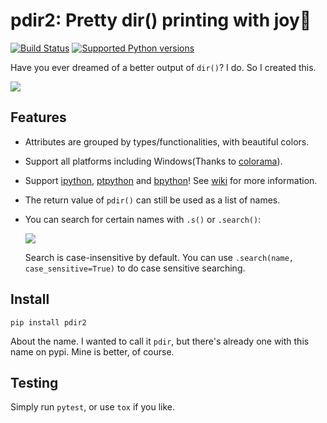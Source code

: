 # pdir2: Pretty dir() printing with joy🍺
[![Build Status](https://travis-ci.org/laike9m/pdir2.svg)](https://travis-ci.org/laike9m/pdir2)
[![Supported Python versions](https://img.shields.io/pypi/pyversions/pdir2.svg)](https://pypi.python.org/pypi/pdir2/)

Have you ever dreamed of a better output of `dir()`? I do. So I created this.

![](https://github.com/laike9m/pdir2/raw/master/images/presentation.gif)

## Features
* Attributes are grouped by types/functionalities, with beautiful colors.

* Support all platforms including Windows(Thanks to [colorama](https://github.com/tartley/colorama)).

* Support [ipython](https://github.com/ipython/ipython), [ptpython](https://github.com/jonathanslenders/ptpython) and [bpython](https://www.bpython-interpreter.org/)! See [wiki](https://github.com/laike9m/pdir2/wiki#repl-support) for more information.

* The return value of `pdir()` can still be used as a list of names.

* You can search for certain names with `.s()` or `.search()`:  

  ![](https://github.com/laike9m/pdir2/raw/master/images/search.gif)

  Search is case-insensitive by default. You can use `.search(name, case_sensitive=True)` to do case sensitive searching.

## Install
```
pip install pdir2
```
About the name. I wanted to call it `pdir`, but there's already one with this
name on pypi. Mine is better, of course.

## Testing
Simply run `pytest`, or use `tox` if you like.
